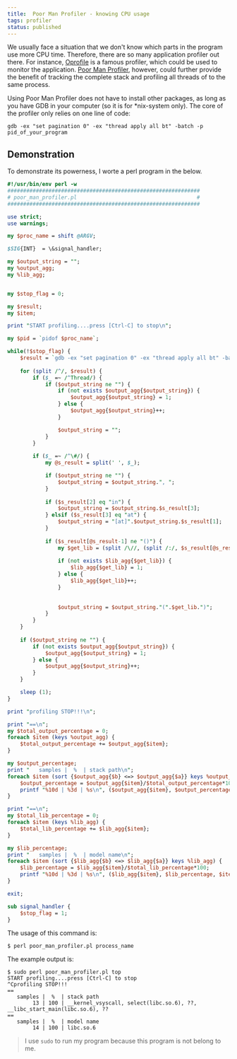 ```yaml
---
title:  Poor Man Profiler - knowing CPU usage
tags: profiler
status: published
---
```


We usually face a situation that we don't know which parts in the program use more CPU time. Therefore, there are so many application profiler out there. For instance, [Oprofile](http://oprofile.sourceforge.net/news/) is a famous profiler, which could be used to monitor the application. [Poor Man Profiler](http://poormansprofiler.org/), however, could further provide the benefit of tracking the complete stack and profiling all threads of to the same process.

<!--more-->

Using Poor Man Profiler does not have to install other packages, as long as you have GDB in your computer (so it is for *nix-system only). The core of the profiler only relies on one line of code:

	gdb -ex "set pagination 0" -ex "thread apply all bt" -batch -p pid_of_your_program

## Demonstration

To demonstrate its powerness, I worte a perl program in the below. 

~~~ perl
#!/usr/bin/env perl -w
#############################################################
# poor_man_profiler.pl                                      #
#############################################################

use strict;
use warnings;

my $proc_name = shift @ARGV;

$SIG{INT}  = \&signal_handler;

my $output_string = "";
my %output_agg;
my %lib_agg;


my $stop_flag = 0;

my $result;
my $item;

print "START profiling....press [Ctrl-C] to stop\n";

my $pid = `pidof $proc_name`;

while(!$stop_flag) {
	$result = `gdb -ex "set pagination 0" -ex "thread apply all bt" -batch -p $pid`;
	
	for (split /^/, $result) {
		if ($_ =~ /^Thread/) {
			if ($output_string ne "") {
				if (not exists $output_agg{$output_string}) {
					$output_agg{$output_string} = 1;
				} else {
					$output_agg{$output_string}++;
				}

				$output_string = "";
			}
		}
		
		if ($_ =~ /^\#/) {
			my @s_result = split(' ', $_);

			if ($output_string ne "") {
				$output_string = $output_string.", ";
			}
			
			if ($s_result[2] eq "in") {
				$output_string = $output_string.$s_result[3];
			} elsif ($s_result[3] eq "at") {
				$output_string = "[at]".$output_string.$s_result[1];
			}
			
			if ($s_result[@s_result-1] ne "()") {
				my $get_lib = (split /\//, (split /:/, $s_result[@s_result-1])[0])[-1];
				
				if (not exists $lib_agg{$get_lib}) {
					$lib_agg{$get_lib} = 1;
				} else {
					$lib_agg{$get_lib}++;
				}
			
			
				$output_string = $output_string."(".$get_lib.")";
			}
		}
	}
	
	if ($output_string ne "") {
		if (not exists $output_agg{$output_string}) {
			$output_agg{$output_string} = 1;
		} else {
			$output_agg{$output_string}++;
		}
	}

	sleep (1);
}

print "profiling STOP!!!\n";

print "==\n";
my $total_output_percentage = 0;
foreach $item (keys %output_agg) {
	$total_output_percentage += $output_agg{$item};
}

my $output_percentage;
print "   samples |  %  | stack path\n";
foreach $item (sort {$output_agg{$b} <=> $output_agg{$a}} keys %output_agg) {
	$output_percentage = $output_agg{$item}/$total_output_percentage*100;
	printf "%10d | %3d | %s\n", ($output_agg{$item}, $output_percentage, $item);
}

print "==\n";
my $total_lib_percentage = 0;
foreach $item (keys %lib_agg) {
	$total_lib_percentage += $lib_agg{$item};
}

my $lib_percentage;
print "   samples |  %  | model name\n";
foreach $item (sort {$lib_agg{$b} <=> $lib_agg{$a}} keys %lib_agg) {
	$lib_percentage = $lib_agg{$item}/$total_lib_percentage*100;
	printf "%10d | %3d | %s\n", ($lib_agg{$item}, $lib_percentage, $item);
}

exit;

sub signal_handler {
    $stop_flag = 1;
}
~~~

The usage of this command is:

	$ perl poor_man_profiler.pl process_name
	
The example output is:

~~~
$ sudo perl poor_man_profiler.pl top
START profiling....press [Ctrl-C] to stop
^Cprofiling STOP!!!
==
   samples |  %  | stack path
        13 | 100 | __kernel_vsyscall, select(libc.so.6), ??, __libc_start_main(libc.so.6), ??
==
   samples |  %  | model name
        14 | 100 | libc.so.6
~~~

> I use `sudo` to run my program because this program is not belong to me.